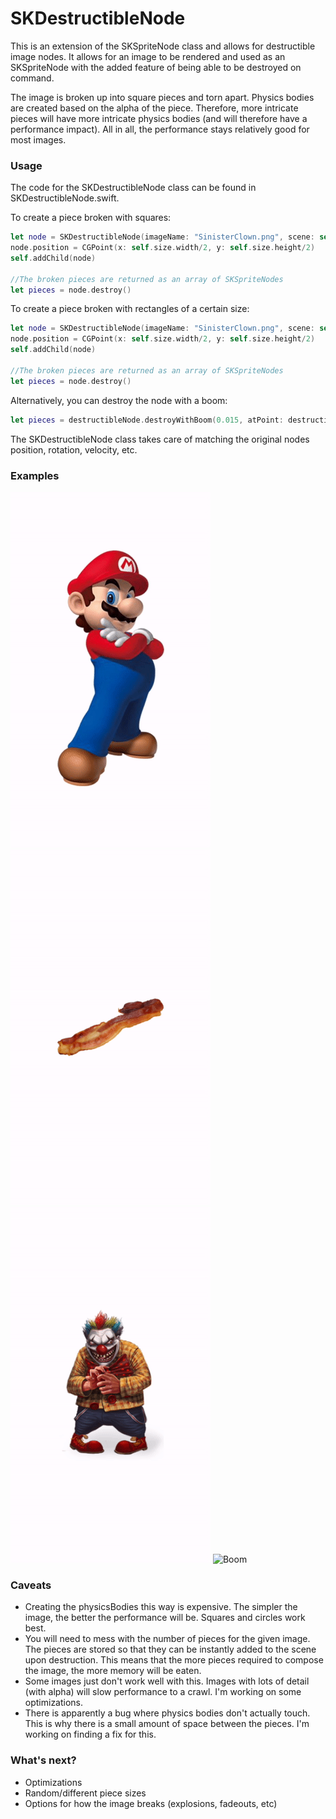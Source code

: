 # SKDestructibleNode
This is an extension of the SKSpriteNode class and allows for destructible image nodes. It allows for an image to be rendered and used as an SKSpriteNode with the added feature of being able to be destroyed on command.  

The image is broken up into square pieces and torn apart.  Physics bodies are created based on the alpha of the piece.  Therefore, more intricate pieces will have more intricate physics bodies (and will therefore have a performance impact).  All in all, the performance stays relatively good for most images. 

### Usage

The code for the SKDestructibleNode class can be found in SKDestructibleNode.swift.

To create a piece broken with squares:

```swift
let node = SKDestructibleNode(imageName: "SinisterClown.png", scene: self, pieceSize: 25)
node.position = CGPoint(x: self.size.width/2, y: self.size.height/2)
self.addChild(node)

//The broken pieces are returned as an array of SKSpriteNodes
let pieces = node.destroy()
```
To create a piece broken with rectangles of a certain size:
```swift
let node = SKDestructibleNode(imageName: "SinisterClown.png", scene: self, rectSize: CGSize(width: 50, height: 20))
node.position = CGPoint(x: self.size.width/2, y: self.size.height/2)
self.addChild(node)

//The broken pieces are returned as an array of SKSpriteNodes
let pieces = node.destroy()
```

Alternatively, you can destroy the node with a boom: 
```swift
let pieces = destructibleNode.destroyWithBoom(0.015, atPoint: destructibleNode.position)
```
The SKDestructibleNode class takes care of matching the original nodes position, rotation, velocity, etc.  

### Examples

![Mario](MarioBreak.gif)
![Bacon](BaconCrumble.gif)
![Clown](ClownDestruction.gif)
![Boom](SquareBoom)

### Caveats

* Creating the physicsBodies this way is expensive.  The simpler the image, the better the performance will be.  Squares and circles work best. 
* You will need to mess with the number of pieces for the given image.  The pieces are stored so that they can be instantly added to the scene upon destruction.  This means that the more pieces required to compose the image, the more memory will be eaten.
* Some images just don't work well with this.  Images with lots of detail (with alpha) will slow performance to a crawl. I'm working on some optimizations. 
* There is apparently a bug where physics bodies don't actually touch.  This is why there is a small amount of space between the pieces.  I'm working on finding a fix for this. 

### What's next?

* Optimizations
* Random/different piece sizes
* Options for how the image breaks (explosions, fadeouts, etc)
